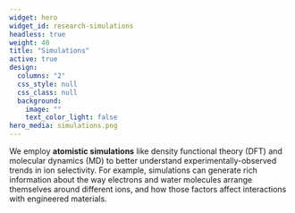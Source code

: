 ```yaml
---
widget: hero
widget_id: research-simulations
headless: true
weight: 40
title: "Simulations"
active: true
design:
  columns: "2"
  css_style: null
  css_class: null
  background:
    image: ""
    text_color_light: false
hero_media: simulations.png
---
```

We employ **atomistic simulations** like density functional theory (DFT) and molecular dynamics (MD) to better understand experimentally-observed trends in ion selectivity. For example, simulations can generate rich information about the way electrons and water molecules arrange themselves around different ions, and how those factors affect interactions with engineered materials.